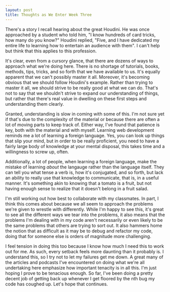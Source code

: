 ```yaml
---
layout: post
title: Thoughts as We Enter Week Three
---
```


There's a story I recall hearing about the great Houdini.  He was once approached by a student who told him, "I know hundreds of card tricks, how many do you know?" Houdini replied, "Five, and I have dedicated my entire life to learning how to entertain an audience with them".  I can't help but think that this applies to this profession.

It's clear, even from a cursory glance, that there are dozens of ways to approach what we're doing here.  There is no shortage of tutorials, books, methods, tips, tricks, and so forth that we have available to us.  It's equally apparent that we can't possibly master it all.  Moreover, it's becoming obvious that we should follow Houdini's example.  Rather than trying to master it all, we should strive to be really good at what we can do.  That's not to say that we shouldn't strive to expand our understanding of things, but rather that there's real value in dwelling on these first steps and understanding them clearly.

Granted, understanding is slow in coming with some of this.  I'm not sure yet if that's due to the complexity of the material or because there are often a lot of moving parts to keep track of.  Either way, I've found that patience is key, both with the material and with myself.  Learning web development reminds me a lot of learning a foreign language.  Yes, you can look up things that slip your mind, but in order to be really proficient, you need to have a fairly large body of knowledge at your mental disposal, this takes time and a willingness to screw up, often.

Additionally, a lot of people, when learning a foreign language, make the mistake of learning *about* the langauge rather than the language itself.  They can tell you what tense a verb is, how it's conjugated, and so forth, but lack an ability to really use that knowledge to communicate, that is, in a useful manner.  It's something akin to knowing that a tomato is a fruit, but not having enough sense to realize that it doesn't belong in a fruit salad.

I'm still working out how best to collaborate with my classmates.  In part, I think this comes about because we all seem to approach the problems we're given to wrestle with differently.  While I'm happy to see this, it's great to see all the different ways we tear into the problems, it also means that the problems I'm dealing with in my code aren't necessarily or even likely to be the same problems that others are trying to sort out.  It also hammers home the notion that as difficult as it may be to debug and refactor my code, doing that for someone else is orders of magnitude more challenging.  

I feel tension in doing this too because I know how much I need this to work out for me.  As such, every setback feels more daunting than it probably is.  I understand this, so I try not to let my failures get me down.  A great many of the articles and podcasts I've encountered on doing what we're all undertaking here emphasize how important tenacity is in all this.  I'm just hoping I prove to be tenacious enough.  So far, I've been doing a pretty decent job of getting back up whenever I get floored by the nth bug my code has coughed up.  Let's hope that continues.  